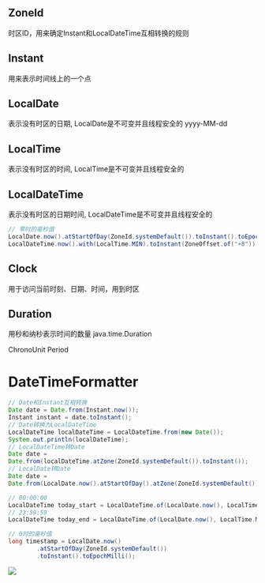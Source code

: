 

## ZoneId

时区ID，用来确定Instant和LocalDateTime互相转换的规则


## Instant

用来表示时间线上的一个点


## LocalDate

表示没有时区的日期, LocalDate是不可变并且线程安全的
yyyy-MM-dd

## LocalTime

表示没有时区的时间, LocalTime是不可变并且线程安全的


## LocalDateTime

表示没有时区的日期时间, LocalDateTime是不可变并且线程安全的


```Java
// 零时的毫秒值
LocalDate.now().atStartOfDay(ZoneId.systemDefault()).toInstant().toEpochMilli();
LocalDateTime.now().with(LocalTime.MIN).toInstant(ZoneOffset.of("+8")).toEpochMilli();
```

## Clock

用于访问当前时刻、日期、时间，用到时区


## Duration

用秒和纳秒表示时间的数量
java.time.Duration

ChronoUnit
Period

# DateTimeFormatter



```Java
// Date和Instant互相转换
Date date = Date.from(Instant.now());
Instant instant = date.toInstant();
// Date转换为LocalDateTime
LocalDateTime localDateTime = LocalDateTime.from(new Date());
System.out.println(localDateTime);
// LocalDateTime转Date
Date date =
Date.from(localDateTime.atZone(ZoneId.systemDefault()).toInstant());
// LocalDate转Date
Date date =
Date.from(LocalDate.now().atStartOfDay().atZone(ZoneId.systemDefault()).toInstant()
```




```Java
// 00:00:00
LocalDateTime today_start = LocalDateTime.of(LocalDate.now(), LocalTime.MIN);
// 23:59:59
LocalDateTime today_end = LocalDateTime.of(LocalDate.now(), LocalTime.MAX);
```
```Java
// 0时的毫秒值
long timestamp = LocalDate.now()
        .atStartOfDay(ZoneId.systemDefault())
        .toInstant().toEpochMilli();
```



[![](https://static.segmentfault.com/v-5b1df2a7/global/img/creativecommons-cc.svg)](https://creativecommons.org/licenses/by-nc-nd/4.0/)
